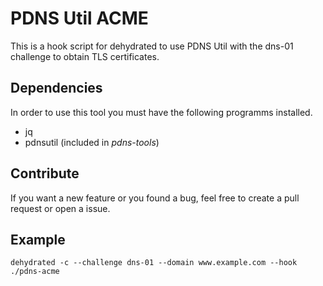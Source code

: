 # PDNS Util ACME

This is a hook script for dehydrated to use PDNS Util
with the dns-01 challenge to obtain TLS certificates.

## Dependencies
In order to use this tool you must have the following programms installed.

* jq
* pdnsutil (included in *pdns-tools*)

## Contribute
If you want a new feature or you found a bug, feel free to create a pull request or open a issue.

## Example
```
dehydrated -c --challenge dns-01 --domain www.example.com --hook ./pdns-acme
```

